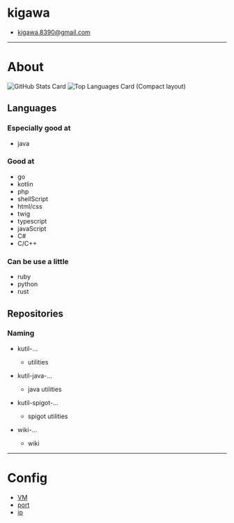 # kigawa

* kigawa.8390@gmail.com

***

# About

![GitHub Stats Card](https://github-readme-stats.vercel.app/api?username=kigawa01)
![Top Languages Card (Compact layout)](https://github-readme-stats.vercel.app/api/top-langs/?username=kigawa01&layout=compact)

## Languages

### Especially good at
* java

### Good at
* go
* kotlin
* php
* shellScript
* html/css
* twig
* typescript
* javaScript
* C#
* C/C++

### Can be use a little
* ruby
* python
* rust

## Repositories

### Naming

* kutil-...
    * utilities
* kutil-java-...
    * java utilities
* kutil-spigot-...
    * spigot utilities

* wiki-...
    * wiki

***

# Config

* [VM](config/vmConfig.png)
* [port](config/portConfig.png)
* [ip](config/ipConfig.png)
